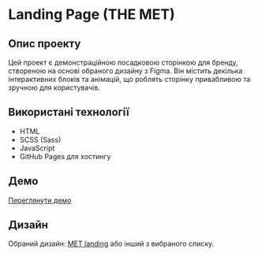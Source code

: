 # Landing Page (THE MET)

## Опис проекту
Цей проект є демонстраційною посадковою сторінкою для бренду, створеною на основі обраного дизайну з Figma. Він містить декілька інтерактивних блоків та анімацій, що роблять сторінку привабливою та зручною для користувачів.

## Використані технології
- HTML
- SCSS (Sass)
- JavaScript
- GitHub Pages для хостингу

## Демо
[Переглянути демо](https://ilya-ilchuk.github.io/layout_landing-page/)

## Дизайн
Обраний дизайн: [MET landing](https://www.figma.com/file/lSR1m42L9YwzQwzzxKwHpw/THE-MET) або інший з вибраного списку.

